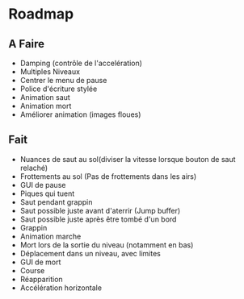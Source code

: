# Roadmap

## A Faire
* Damping (contrôle de l'accelération)
* Multiples Niveaux
* Centrer le menu de pause
* Police d'écriture stylée
* Animation saut
* Animation mort
* Améliorer animation (images floues)

## Fait
* Nuances de saut au sol(diviser la vitesse lorsque bouton de saut relaché)
* Frottements au sol (Pas de frottements dans les airs)
* GUI de pause
* Piques qui tuent
* Saut pendant grappin
* Saut possible juste avant d'aterrir (Jump buffer)
* Saut possible juste après être tombé d'un bord
* Grappin
* Animation marche 
* Mort lors de la sortie du niveau (notamment en bas)
* Déplacement dans un niveau, avec limites
* GUI de mort
* Course
* Réapparition
* Accélération horizontale
